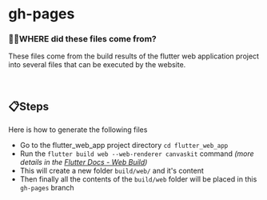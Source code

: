 # gh-pages

### 🕵️‍♂️WHERE did these files come from?
These files come from the build results of the flutter web application project into several files that can be executed by the website. 

<br>

## 📋Steps 
Here is how to generate the following files
- Go to the flutter_web_app project directory ```cd flutter_web_app```
- Run the ```flutter build web --web-renderer canvaskit``` command _(more details in the [Flutter Docs - Web Build](https://docs.flutter.dev/platform-integration/web/renderers#command-line-options))_
- This will create a new folder ```build/web/``` and it's content
- Then finally all the contents of the ```build/web``` folder will be placed in this ```gh-pages``` branch
